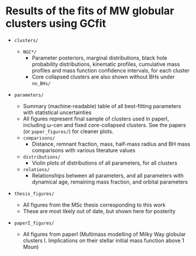 # Results of the fits of MW globular clusters using GCfit

- `clusters/`
  + `NGC*/`
    * Parameter posteriors, marginal distributions, black hole probability distributions, kinematic profiles, cumulative mass profiles and mass function confidence intervals, for each cluster
    * Core collapsed clusters are also shown without BHs under `no_BHs/`

- `parameters/`
  + Summary (machine-readable) table of all best-fitting parameters with statistical uncertainties
  + All figures represent final sample of clusters used in paperI, including ω-cen and fixed core-collapsed clusters. See the papers (or `paper_figures/`) for cleaner plots.
  + `comparisons/`
    * Distance, remnant fraction, mass, half-mass radius and BH mass comparisons with various literature values
  + `distributions/`
    * Violin plots of distributions of all parameters, for all clusters
  + `relations/`
    * Relationships between all parameters, and all parameters with dynamical age, remaining mass fraction, and orbital parameters

- `thesis_figures/`
  + All figures from the MSc thesis corresponding to this work
  + These are most likely out of date, but shown here for posterity

- `paperI_figures/`
  + All figures from paperI (Multimass modelling of Milky Way globular clusters I. Implications on their stellar initial mass function above 1 Msun)
  
